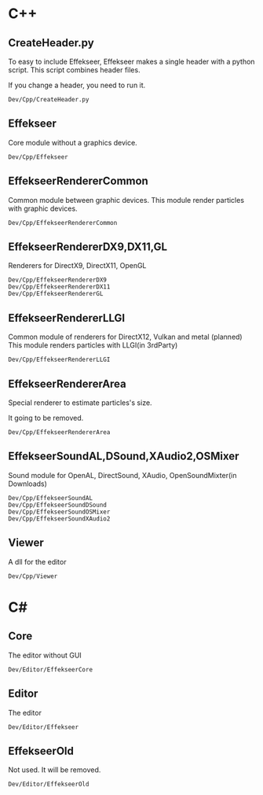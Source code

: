 
# C++

## CreateHeader.py

To easy to include Effekseer, Effekseer makes a single header with a python script.
This script combines header files.

If you change a header, you need to run it.

```
Dev/Cpp/CreateHeader.py
```

## Effekseer

Core module without a graphics device.

```
Dev/Cpp/Effekseer
```

## EffekseerRendererCommon

Common module between graphic devices.
This module render particles with graphic devices.

```
Dev/Cpp/EffekseerRendererCommon
```

## EffekseerRendererDX9,DX11,GL

Renderers for DirectX9, DirectX11, OpenGL

```
Dev/Cpp/EffekseerRendererDX9
Dev/Cpp/EffekseerRendererDX11
Dev/Cpp/EffekseerRendererGL
```

## EffekseerRendererLLGI

Common module of renderers for DirectX12, Vulkan and metal (planned)
This module renders particles with LLGI(in 3rdParty)

```
Dev/Cpp/EffekseerRendererLLGI
```

## EffekseerRendererArea

Special renderer to estimate particles's size.

It going to be removed.

```
Dev/Cpp/EffekseerRendererArea
```

## EffekseerSoundAL,DSound,XAudio2,OSMixer

Sound module for OpenAL, DirectSound, XAudio, OpenSoundMixter(in Downloads)

```
Dev/Cpp/EffekseerSoundAL
Dev/Cpp/EffekseerSoundDSound
Dev/Cpp/EffekseerSoundOSMixer
Dev/Cpp/EffekseerSoundXAudio2
```

## Viewer

A dll for the editor

```
Dev/Cpp/Viewer
```

# C#

## Core

The editor without GUI

```
Dev/Editor/EffekseerCore
```

## Editor

The editor

```
Dev/Editor/Effekseer
```

## EffekseerOld

Not used. It will be removed.

```
Dev/Editor/EffekseerOld
```

